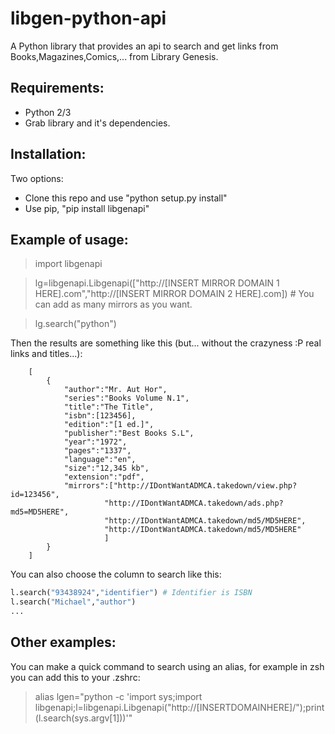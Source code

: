 # libgen-python-api
A Python library that provides an api to search and get links from Books,Magazines,Comics,... from Library Genesis.

Requirements:
-------------
* Python 2/3
* Grab library and it's dependencies.

Installation:
-------------
Two options:
* Clone this repo and use "python setup.py install"
* Use pip, "pip install libgenapi"

Example of usage:
-----------------

> import libgenapi

> lg=libgenapi.Libgenapi(["http://[INSERT MIRROR DOMAIN 1 HERE].com","http://[INSERT MIRROR DOMAIN 2 HERE].com]) # You can add as many mirrors as you want.

> lg.search("python")


Then the results are something like this (but... without the crazyness :P real links and titles...):

        [
            {
                "author":"Mr. Aut Hor",
                "series":"Books Volume N.1",
                "title":"The Title",
                "isbn":[123456],
                "edition":"[1 ed.]",
                "publisher":"Best Books S.L",
                "year":"1972",
                "pages":"1337",
                "language":"en",
                "size":"12,345 kb",
                "extension":"pdf",
                "mirrors":["http://IDontWantADMCA.takedown/view.php?id=123456",
                         "http://IDontWantADMCA.takedown/ads.php?md5=MD5HERE",
                         "http://IDontWantADMCA.takedown/md5/MD5HERE",
                         "http://IDontWantADMCA.takedown/md5/MD5HERE"
                         ]
            }
        ]
        
You can also choose the column to search like this:

```python
l.search("93438924","identifier") # Identifier is ISBN
l.search("Michael","author")
...
```

Other examples:
---------------
You can make a quick command to search using an alias, for example in zsh you can add this to your .zshrc:
> alias lgen="python -c 'import sys;import libgenapi;l=libgenapi.Libgenapi(\"http://[INSERTDOMAINHERE]/\");print(l.search(sys.argv[1]))'"
